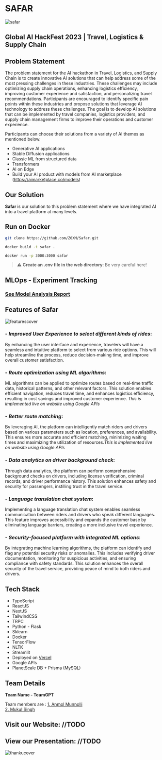 # **SAFAR**

![safar](https://github.com/Z0XM/Safar/assets/76272788/ffd70b6e-4914-4253-956f-1002db01f0f1)


## Global AI HackFest 2023 | Travel, Logistics & Supply Chain

## Problem Statement

The problem statement for the AI hackathon in Travel, Logistics, and Supply Chain is to create innovative AI solutions that can help address some of the most pressing challenges in these industries. These challenges may include optimizing supply chain operations, enhancing logistics efficiency, improving customer experience and satisfaction, and personalizing travel recommendations. Participants are encouraged to identify specific pain points within these industries and propose solutions that leverage AI technology to address these challenges. The goal is to develop AI solutions that can be implemented by travel companies, logistics providers, and supply chain management firms to improve their operations and customer experience.

Participants can choose their solutions from a variety of AI themes as mentioned below.

* Generative AI applications
* Stable Diffusion applications
* Classic ML from structured data
* Transformers
* AI on Edge
* Build your AI product with models from AI marketplace (<https://aimarketplace.co/models>)

## Our Solution

**Safar** is our solution to this problem statement where we have integrated AI into a travel platform at many levels.

## Run on Docker

```bash
git clone https://github.com/Z0XM/Safar.git
```

```bash
docker build -t safar .
```

```bash
docker run -p 3000:3000 safar
```

> :warning: **Create an .env file in the web directory**: Be very careful here!

## MLOps - Experiment Tracking

### [See Model Analysis Report](https://api.wandb.ai/links/anmolmunnolli/plslmqmd)

## Features of Safar

![featurescover](https://github.com/Z0XM/Safar/assets/76272788/0ac62899-2770-4bfa-9f1c-eb39404cf5c9)

### - *Improved User Experience to select different kinds of rides*: 

By enhancing the user interface and experience, travelers will have a seamless and intuitive platform to select from various ride options. This will help streamline the process, reduce decision-making time, and improve overall customer satisfaction.

### - *Route optimization using ML algorithms*: 

ML algorithms can be applied to optimize routes based on real-time traffic data, historical patterns, and other relevant factors. This solution enables efficient navigation, reduces travel time, and enhances logistics efficiency, resulting in cost savings and improved customer experience. *This is implemented live on website using Google APIs*

### - *Better route matching*: 

By leveraging AI, the platform can intelligently match riders and drivers based on various parameters such as location, preferences, and availability. This ensures more accurate and efficient matching, minimizing waiting times and maximizing the utilization of resources.*This is implemented live on website using Google APIs*

### - *Data analytics on driver background check*: 

Through data analytics, the platform can perform comprehensive background checks on drivers, including license verification, criminal records, and driver performance history. This solution enhances safety and security for passengers, instilling trust in the travel service.

### - *Language translation chat system*: 

Implementing a language translation chat system enables seamless communication between riders and drivers who speak different languages. This feature improves accessibility and expands the customer base by eliminating language barriers, creating a more inclusive travel experience.

### - *Security-focused platform with integrated ML options*: 

By integrating machine learning algorithms, the platform can identify and flag any potential security risks or anomalies. This includes verifying driver documentation, monitoring for suspicious activities, and ensuring compliance with safety standards. This solution enhances the overall security of the travel service, providing peace of mind to both riders and drivers.

## Tech Stack

* TypeScript
* ReactJS
* NextJS
* TailwindCSS
* TRPC
* Python - Flask
* Sklearn
* Docker
* TensorFlow
* NLTK
* Streamlit
* Deployed on [Vercel](https://)
* Google APIs
* PlanetScale DB + Prisma (MySQL)

## Team Details

**Team Name - TeamGPT**  

Team members are : 
[1. Anmol Munnolli](https://github.com/anmolmunnolli)  
[2. Mukul Singh](https://github.com/Z0XM)  

## Visit our Website:  //TODO
## View our Presentation: //TODO

![thankucover](https://github.com/Z0XM/Safar/assets/76272788/0fa4a37c-0832-498a-99ff-3ed7c4b61659)
